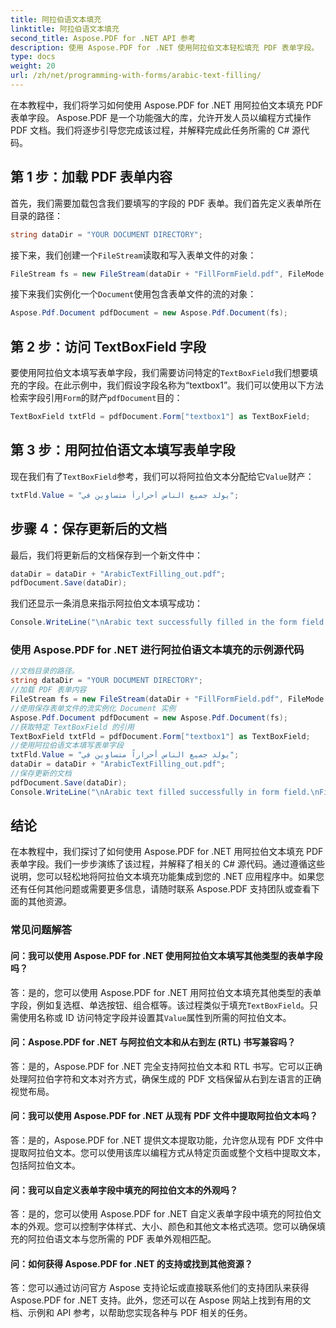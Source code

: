 ```yaml
---
title: 阿拉伯语文本填充
linktitle: 阿拉伯语文本填充
second_title: Aspose.PDF for .NET API 参考
description: 使用 Aspose.PDF for .NET 使用阿拉伯文本轻松填充 PDF 表单字段。
type: docs
weight: 20
url: /zh/net/programming-with-forms/arabic-text-filling/
---
```

在本教程中，我们将学习如何使用 Aspose.PDF for .NET 用阿拉伯文本填充 PDF 表单字段。 Aspose.PDF 是一个功能强大的库，允许开发人员以编程方式操作 PDF 文档。我们将逐步引导您完成该过程，并解释完成此任务所需的 C# 源代码。

## 第 1 步：加载 PDF 表单内容

首先，我们需要加载包含我们要填写的字段的 PDF 表单。我们首先定义表单所在目录的路径：

```csharp
string dataDir = "YOUR DOCUMENT DIRECTORY";
```

接下来，我们创建一个`FileStream`读取和写入表单文件的对象：

```csharp
FileStream fs = new FileStream(dataDir + "FillFormField.pdf", FileMode.Open, FileAccess.ReadWrite);
```

接下来我们实例化一个`Document`使用包含表单文件的流的对象：

```csharp
Aspose.Pdf.Document pdfDocument = new Aspose.Pdf.Document(fs);
```

## 第 2 步：访问 TextBoxField 字段

要使用阿拉伯文本填写表单字段，我们需要访问特定的`TextBoxField`我们想要填充的字段。在此示例中，我们假设字段名称为“textbox1”。我们可以使用以下方法检索字段引用`Form`的财产`pdfDocument`目的：

```csharp
TextBoxField txtFld = pdfDocument.Form["textbox1"] as TextBoxField;
```

## 第 3 步：用阿拉伯语文本填写表单字段

现在我们有了`TextBoxField`参考，我们可以将阿拉伯文本分配给它`Value`财产：

```csharp
txtFld.Value = "يولد جميع الناس أحراراً متساوين في";
```

## 步骤 4：保存更新后的文档

最后，我们将更新后的文档保存到一个新文件中：

```csharp
dataDir = dataDir + "ArabicTextFilling_out.pdf";
pdfDocument.Save(dataDir);
```

我们还显示一条消息来指示阿拉伯文本填写成功：

```csharp
Console.WriteLine("\nArabic text successfully filled in the form field.\nFile saved in the following location: " + dataDir);
```

### 使用 Aspose.PDF for .NET 进行阿拉伯语文本填充的示例源代码 
```csharp
//文档目录的路径。
string dataDir = "YOUR DOCUMENT DIRECTORY";
//加载 PDF 表单内容
FileStream fs = new FileStream(dataDir + "FillFormField.pdf", FileMode.Open, FileAccess.ReadWrite);
//使用保存表单文件的流实例化 Document 实例
Aspose.Pdf.Document pdfDocument = new Aspose.Pdf.Document(fs);
//获取特定 TextBoxField 的引用
TextBoxField txtFld = pdfDocument.Form["textbox1"] as TextBoxField;
//使用阿拉伯语文本填写表单字段
txtFld.Value = "يولد جميع الناس أحراراً متساوين في";
dataDir = dataDir + "ArabicTextFilling_out.pdf";
//保存更新的文档
pdfDocument.Save(dataDir);
Console.WriteLine("\nArabic text filled successfully in form field.\nFile saved at " + dataDir);
```

## 结论

在本教程中，我们探讨了如何使用 Aspose.PDF for .NET 用阿拉伯文本填充 PDF 表单字段。我们一步步演练了该过程，并解释了相关的 C# 源代码。通过遵循这些说明，您可以轻松地将阿拉伯文本填充功能集成到您的 .NET 应用程序中。如果您还有任何其他问题或需要更多信息，请随时联系 Aspose.PDF 支持团队或查看下面的其他资源。

### 常见问题解答

#### 问：我可以使用 Aspose.PDF for .NET 使用阿拉伯文本填写其他类型的表单字段吗？

答：是的，您可以使用 Aspose.PDF for .NET 用阿拉伯文本填充其他类型的表单字段，例如复选框、单选按钮、组合框等。该过程类似于填充`TextBoxField`。只需使用名称或 ID 访问特定字段并设置其`Value`属性到所需的阿拉伯文本。

#### 问：Aspose.PDF for .NET 与阿拉伯文本和从右到左 (RTL) 书写兼容吗？

答：是的，Aspose.PDF for .NET 完全支持阿拉伯文本和 RTL 书写。它可以正确处理阿拉伯字符和文本对齐方式，确保生成的 PDF 文档保留从右到左语言的正确视觉布局。

#### 问：我可以使用 Aspose.PDF for .NET 从现有 PDF 文件中提取阿拉伯文本吗？

答：是的，Aspose.PDF for .NET 提供文本提取功能，允许您从现有 PDF 文件中提取阿拉伯文本。您可以使用该库以编程方式从特定页面或整个文档中提取文本，包括阿拉伯文本。

#### 问：我可以自定义表单字段中填充的阿拉伯文本的外观吗？

答：是的，您可以使用 Aspose.PDF for .NET 自定义表单字段中填充的阿拉伯文本的外观。您可以控制字体样式、大小、颜色和其他文本格式选项。您可以确保填充的阿拉伯语文本与您所需的 PDF 表单外观相匹配。

#### 问：如何获得 Aspose.PDF for .NET 的支持或找到其他资源？

答：您可以通过访问官方 Aspose 支持论坛或直接联系他们的支持团队来获得 Aspose.PDF for .NET 支持。此外，您还可以在 Aspose 网站上找到有用的文档、示例和 API 参考，以帮助您实现各种与 PDF 相关的任务。
